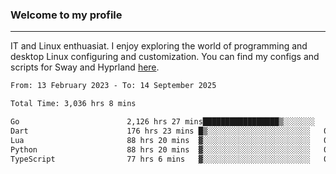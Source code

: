 ### Welcome to my profile

---

IT and Linux enthuasiat. I enjoy exploring the world of programming and desktop Linux configuring and customization. You can find my configs and scripts for Sway and Hyprland [here](https://github.com/uroborosq/mess-of-linux-configurations).

<!-- <div display="block">
 	<img align="left" width="48%" alt="isocalendar" src=".github/metrics/isocalendar_metrics.svg" />
	<img align="center" width="48%" alt="contributions" src=".github/metrics/contributions_metrics.svg" />
	<img align="center" alt="languages" src=".github/metrics/languages_metrics.svg" />
</div> -->

<!-- ![](https://komarev.com/ghpvc/?username=uroborosq&color=success&style=flat-square) -->
<!-- [](https://img.shields.io/github/last-commit/uroborosq/uroborosq?label=Profile%20updated&style=flat-square) -->

<!--START_SECTION:waka-->

```txt
From: 13 February 2023 - To: 14 September 2025

Total Time: 3,036 hrs 8 mins

Go                        2,126 hrs 27 mins█████████████████▒░░░░░░░   69.45 %
Dart                      176 hrs 23 mins █▒░░░░░░░░░░░░░░░░░░░░░░░   05.76 %
Lua                       88 hrs 20 mins  ▓░░░░░░░░░░░░░░░░░░░░░░░░   02.89 %
Python                    88 hrs 20 mins  ▓░░░░░░░░░░░░░░░░░░░░░░░░   02.89 %
TypeScript                77 hrs 6 mins   ▓░░░░░░░░░░░░░░░░░░░░░░░░   02.52 %
```

<!--END_SECTION:waka-->
